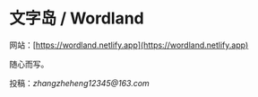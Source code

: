 # 文字岛 / Wordland

网站：[https://wordland.netlify.app](https://wordland.netlify.app)

随心而写。

投稿：_zhangzheheng12345@163.com_

